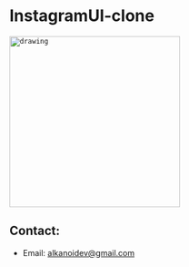 # InstagramUI-clone
<code><img src="https://github.com/alkanoidev/InstagramUI-clone/blob/main/device-2021-09-14-184136.png" alt="drawing" width="300"/></code>
## Contact:
- Email: alkanoidev@gmail.com 

